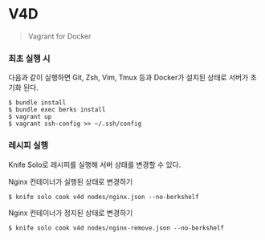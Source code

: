 V4D
===

> Vagrant for Docker

### 최초 실행 시

다음과 같이 실행하면 Git, Zsh, Vim, Tmux 등과 Docker가 설치된 상태로 서버가 초기화 된다.

```
$ bundle install
$ bundle exec berks install
$ vagrant up
$ vagrant ssh-config >> ~/.ssh/config
```

### 레시피 실행

Knife Solo로 레시피를 실행해 서버 상태를 변경할 수 있다.

Nginx 컨테이너가 실행된 상태로 변경하기

```shell
$ knife solo cook v4d nodes/nginx.json --no-berkshelf
```

Nginx 컨테이너가 정지된 상태로 변경하기

```shell
$ knife solo cook v4d nodes/nginx-remove.json --no-berkshelf
```
